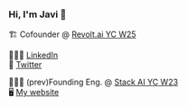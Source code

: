### Hi, I'm Javi 👋

🏗️ Cofounder @ [Revolt.ai YC W25](https://tiekiapp.com/en)<br>

👨🏼‍💼 [LinkedIn](https://www.linkedin.com/in/sanchezfdezjavier/) <br>
💬 [Twitter](https://x.com/jvrsanch) <br>


👨🏼‍💻 (prev)Founding Eng. @ [Stack AI YC W23](https://www.stack-ai.com/)<br>
🖥️ [My website](https://www.javisf.com) <br>

